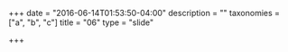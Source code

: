 +++
date = "2016-06-14T01:53:50-04:00"
description = ""
taxonomies = ["a", "b", "c"]
title = "06"
type = "slide"

+++

